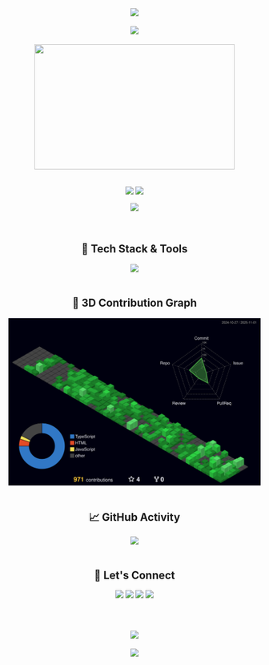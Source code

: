 <div align="center">

<img src="https://readme-typing-svg.herokuapp.com/?lines=Full-Stack+Developer;Code+%2B+Coffee+%3D+Magic;Building+Digital+Dreams;Open+Source+Enthusiast&center=true&width=500&height=50&color=58a6ff&size=18">

</div>

<br>

<div align="center">
  <img src="https://readme-typing-svg.herokuapp.com/?lines=Welcome+to+my+GitHub+Profile!;I'm+Karim,+a+passionate+coder+who+loves+to+build+innovative+solutions.;Let's+connect+and+create+something+amazing!&center=true&width=600&height=30&color=c9d1d9&size=14">
</div>

<br>

<div align="center">
  <img src="https://media.giphy.com/media/SWoSkN6DxTszqIKEqv/giphy.gif" width="400" height="250" />
</div>

<br>

<p align="center">
  <img src="https://github-readme-stats.vercel.app/api?username=karim-coder&show_icons=true&theme=dark&bg_color=0d1117&hide_border=true&title_color=58a6ff&text_color=c9d1d9&icon_color=58a6ff" height="165">
  <img src="https://github-readme-stats.vercel.app/api/top-langs/?username=karim-coder&layout=compact&theme=dark&bg_color=0d1117&hide_border=true&title_color=58a6ff&text_color=c9d1d9" height="165">
</p>

<p align="center">
  <img src="https://github-readme-streak-stats.herokuapp.com/?user=karim-coder&theme=dark&background=0d1117&hide_border=true&stroke=58a6ff&ring=58a6ff&fire=ffd700&currStreakLabel=c9d1d9">
</p>

<br>

<div align="center">
  <h2>🚀 Tech Stack & Tools</h2>
  <img src="https://skillicons.dev/icons?i=js,ts,react,nodejs,python,java,docker,aws,mongodb,git,linux,vscode,figma,postman" />
</div>

<br>

<div align="center">
  <h2>🌌 3D Contribution Graph</h2>
  <img src="./profile-3d-contrib/profile-night-green.svg" alt="3D Contribution Graph" />
</div>

<br>

<div align="center">
  <h2>📈 GitHub Activity</h2>
  <img src="https://github-readme-activity-graph.vercel.app/graph?username=karim-coder&theme=github-dark&bg_color=0d1117&hide_border=true&color=58a6ff&line=58a6ff&point=ffd700">
</div>

<br>

<div align="center">
  <h2>🔗 Let's Connect</h2>
  <a href="https://linkedin.com/in/karim-profile"><img src="https://img.shields.io/badge/LinkedIn-0077B5?style=for-the-badge&logo=linkedin&logoColor=white"/></a>
  <a href="mailto:karim@example.com"><img src="https://img.shields.io/badge/Email-EA4335?style=for-the-badge&logo=gmail&logoColor=white"/></a>
  <a href="https://twitter.com/karim_coder"><img src="https://img.shields.io/badge/Twitter-1DA1F2?style=for-the-badge&logo=twitter&logoColor=white"/></a>
  <a href="https://karim-coder.dev"><img src="https://img.shields.io/badge/Portfolio-FF5722?style=for-the-badge&logo=firefox&logoColor=white"/></a>
</div>

<br><br>

<div align="center">
<img src="https://komarev.com/ghpvc/?username=karim-coder&color=58a6ff&style=flat-square" />
</div>

<br>

<div align="center">
  <img src="https://capsule-render.vercel.app/api?type=waving&color=gradient&height=100&section=footer">
</div>
